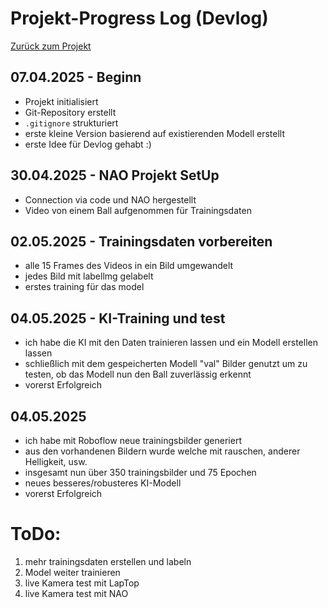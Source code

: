 # Projekt-Progress Log (Devlog)

[Zurück zum Projekt](./)

## 07.04.2025 - Beginn
- Projekt initialisiert
- Git-Repository erstellt
- `.gitignore` strukturiert
- erste kleine Version basierend auf existierenden Modell erstellt
- erste Idee für Devlog gehabt :)

## 30.04.2025 - NAO Projekt SetUp
- Connection via code und NAO hergestellt
- Video von einem Ball aufgenommen für Trainingsdaten

## 02.05.2025 - Trainingsdaten vorbereiten
- alle 15 Frames des Videos in ein Bild umgewandelt
- jedes Bild mit labellmg gelabelt
- erstes training für das model

## 04.05.2025 - KI-Training und test
- ich habe die KI mit den Daten trainieren lassen und ein Modell erstellen lassen
- schließlich mit dem gespeicherten Modell "val" Bilder genutzt um zu testen, ob das Modell nun den Ball zuverlässig erkennt
- vorerst Erfolgreich

## 04.05.2025
- ich habe mit Roboflow neue trainingsbilder generiert
- aus den vorhandenen Bildern wurde welche mit rauschen, anderer Helligkeit, usw.
- insgesamt nun über 350 trainingsbilder und 75 Epochen
- neues besseres/robusteres KI-Modell
- vorerst Erfolgreich



# ToDo:
1. mehr trainingsdaten erstellen und labeln
2. Model weiter trainieren
3. live Kamera test mit LapTop
4. live Kamera test mit NAO
